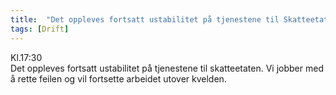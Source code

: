 ```yaml
---
title:  "Det oppleves fortsatt ustabilitet på tjenestene til Skatteetaten - 02.10.2023"
tags: [Drift]
---
```

Kl.17:30   
Det oppleves fortsatt ustabilitet på tjenestene til skatteetaten. Vi jobber med å rette feilen og vil fortsette arbeidet utover kvelden.
